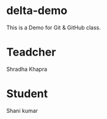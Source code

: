 # delta-demo
This is a Demo for Git &amp; GitHub class.

# Teadcher
Shradha Khapra

# Student
Shani kumar
